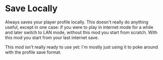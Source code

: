 # Save Locally

Always saves your player profile locally. This doesn't really do anything useful, except in one case: if you were
to play in internet mode for a while and later switch to LAN mode, without this mod you start from scratch. With this
mod you start from your last internet save.

This mod isn't really ready to use yet: I'm mostly just using it to poke around with the profile save format.

